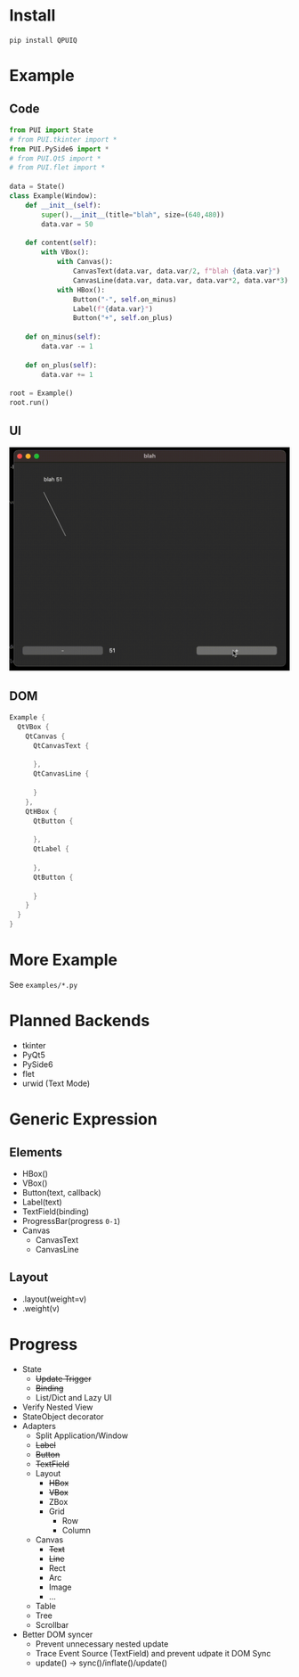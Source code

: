 # Install
```
pip install QPUIQ
```

# Example
## Code
```python
from PUI import State
# from PUI.tkinter import *
from PUI.PySide6 import *
# from PUI.Qt5 import *
# from PUI.flet import *

data = State()
class Example(Window):
    def __init__(self):
        super().__init__(title="blah", size=(640,480))
        data.var = 50

    def content(self):
        with VBox():
            with Canvas():
                CanvasText(data.var, data.var/2, f"blah {data.var}")
                CanvasLine(data.var, data.var, data.var*2, data.var*3)
            with HBox():
                Button("-", self.on_minus)
                Label(f"{data.var}")
                Button("+", self.on_plus)

    def on_minus(self):
        data.var -= 1

    def on_plus(self):
        data.var += 1

root = Example()
root.run()
```

## UI
![Qt Canvas Example](https://github.com/buganini/PUI/raw/main/screenshots/pyside6_canvas.gif)

## DOM
``` swift
Example {
  QtVBox {
    QtCanvas {
      QtCanvasText {

      },
      QtCanvasLine {

      }
    },
    QtHBox {
      QtButton {

      },
      QtLabel {

      },
      QtButton {

      }
    }
  }
}
```

# More Example
See `examples/*.py`

# Planned Backends
* tkinter
* PyQt5
* PySide6
* flet
* urwid (Text Mode)

# Generic Expression
## Elements
* HBox()
* VBox()
* Button(text, callback)
* Label(text)
* TextField(binding)
* ProgressBar(progress `0-1`)
* Canvas
    * CanvasText
    * CanvasLine
## Layout
* .layout(weight=v)
* .weight(v)

# Progress
* State
    * ~~Update Trigger~~
    * ~~Binding~~
    * List/Dict and Lazy UI
* Verify Nested View
* StateObject decorator
* Adapters
    * Split Application/Window
    * ~~Label~~
    * ~~Button~~
    * ~~TextField~~
    * Layout
        * ~~HBox~~
        * ~~VBox~~
        * ZBox
        * Grid
            * Row
            * Column
    * Canvas
        * ~~Text~~
        * ~~Line~~
        * Rect
        * Arc
        * Image
        * ...
    * Table
    * Tree
    * Scrollbar
* Better DOM syncer
    * Prevent unnecessary nested update
    * Trace Event Source (TextField) and prevent udpate it DOM Sync
    * update() -> sync()/inflate()/update()
